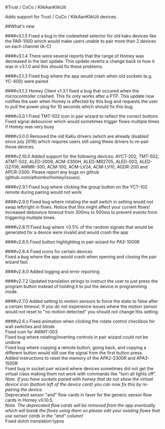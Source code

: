 #Trust / CoCo / KlikAanKlikUit

Adds support for Trust / CoCo / KlikAanKlikUit devices.

##What's new

####v3.1.5
Fixed a bug in the codewheel selector for old kaku devices like the PAR-1000 which would make users unable to pair more than 2 devices on each channel (A-C)

####v3.1.4
There were several reports that the range of Homey was decreased in the last update. This update reverts a change back to how it was in v3.1.0 and this should fix these problems. 

####v3.1.3
Fixed bug where the app would crash when old sockets (e.g. YC-400) were paired

####v3.1.2
Homey Client v1.3.1 fixed a bug that occured when the microcontroller crashed. This fix only works after a PTP. This update now notifies the user when Homey is affected by this bug and requests the user to pull the power plug for 10 seconds which should fix this bug.

####v3.0.1
Fixed TMT-502 icon in pair wizard to reflect the correct buttons
Fixed signal debouncer which would sometimes trigger flows multiple times if Homey was very busy

####v3.0.0
Removed the old KaKu drivers (which are already disabled since july 2016) which requires users still using these drivers to re-pair those devices.

####v2.10.0
Added support for the following devices: AYCT-202, TMT-502, ATMT-502, ALED-2009, ACM-2300H, ALED-MR2705, ALED-003, ALED-G2706, AWMR-300, ACM-100, ACM-LV24, ACM-LV10, AGDR-200 and APCR-2300. Please report any bugs on github (github.com/athombv/homey/issues).

####v2.9.1
Fixed bug where clicking the group button on the YCT-102 remote during pairing would not work

####v2.9.0
Fixed bug where rotating the wall switch in setting would not swap left/right in flows. Notice that this might affect your current flows!<br/>
Increased debounce timeout from 300ms to 500ms to prevent events from triggering multiple times.

####v2.8.11
Fixed bug where <0.5% of the random signals that would be generated for a device were invalid and would crash the app 

####v2.8.5
Fixed button highlighting in pair wizard for PA3-1000R

####v2.8.4
Fixed icons for certain devices<br/>
Fixed a bug where the app would crash when opening and closing the pair wizard fast

####v2.8.0
Added logging and error reporting

####v2.7.2
Updated translation strings to instruct the user to just press the program button instead of holding it to put the device in programming mode.

####v2.7.0
Added setting to motion sensors to force the state to false after a certain timeout. If you do not experience issues where the motion sensor would not reset to "no motion detected" you should not change this setting.

####v2.6.x
Fixed animation when clicking the rotate control checkbox for wall switches and blinds<br/>
Fixed icon for AWMT-003<br/>
Fixed bug where rotating/inverting controls in pair wizard could not be undone<br/>
Fixed bug where copying a remote button, going back, and copying a different button would still use the signal from the first button press.<br/>
Added instructions to reset the memory of the APA2-2300R and APA3-1500R<br/>
Fixed bug in socket pair wizard where devices sometimes did not get the virtual class making them not work with commands like "turn all lights off". <br/> _Note. If you have sockets paired with homey that do not show the virtual device icon (bottom left of the device card) you can now fix this by re-pairing the device._<br/>
Deprecated sensor "and" flow cards in favor for the generic sensor flow cards in Homey v0.10.5. <br/> _Note. The deprecated flow cards will be removed from the app eventually which will break the flows using them so please edit your existing flows that use sensor cards in the "and" column!_<br/>
Fixed dutch translation typos



    

